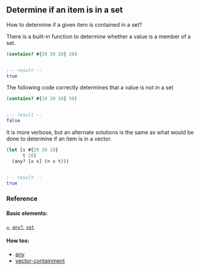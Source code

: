 <!---
  This markdown file was generated. Do not edit.
  -->

## Determine if an item is in a set

How to determine if a given item is contained in a set?

There is a built-in function to determine whether a value is a member of a set.

```clojure
(contains? #{20 30 10} 20)


;-- result --
true
```

The following code correctly determines that a value is not in a set

```clojure
(contains? #{20 30 10} 50)


;-- result --
false
```

It is more verbose, but an alternate solutions is the same as what would be done to determine if an item is in a vector.

```clojure
(let [s #{20 30 10}
      t 20]
  (any? [x s] (= x t)))


;-- result --
true
```

### Reference

#### Basic elements:

[`=`](../halite-basic-syntax-reference.md#=), [`any?`](../halite-basic-syntax-reference.md#any?), [`set`](../halite-basic-syntax-reference.md#set)

#### How tos:

* [any](../how-to/any.md)
* [vector-containment](../how-to/vector-containment.md)


